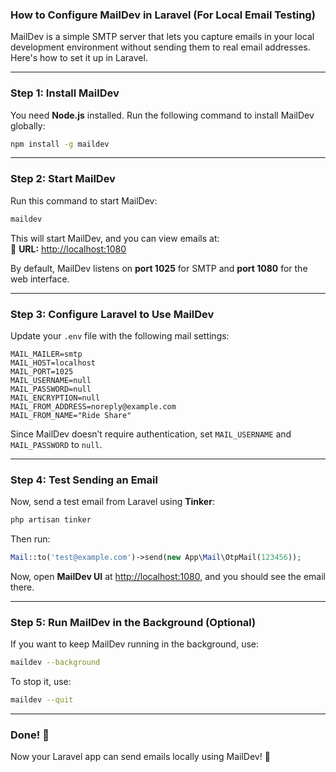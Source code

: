 ### **How to Configure MailDev in Laravel (For Local Email Testing)**

MailDev is a simple SMTP server that lets you capture emails in your local development environment without sending them to real email addresses. Here's how to set it up in Laravel.

---

### **Step 1: Install MailDev**

You need **Node.js** installed. Run the following command to install MailDev globally:

```bash
npm install -g maildev
```

---

### **Step 2: Start MailDev**

Run this command to start MailDev:

```bash
maildev
```

This will start MailDev, and you can view emails at:  
📌 **URL:** [http://localhost:1080](http://localhost:1080)

By default, MailDev listens on **port 1025** for SMTP and **port 1080** for the web interface.

---

### **Step 3: Configure Laravel to Use MailDev**

Update your `.env` file with the following mail settings:

```env
MAIL_MAILER=smtp
MAIL_HOST=localhost
MAIL_PORT=1025
MAIL_USERNAME=null
MAIL_PASSWORD=null
MAIL_ENCRYPTION=null
MAIL_FROM_ADDRESS=noreply@example.com
MAIL_FROM_NAME="Ride Share"
```

Since MailDev doesn’t require authentication, set `MAIL_USERNAME` and `MAIL_PASSWORD` to `null`.

---

### **Step 4: Test Sending an Email**

Now, send a test email from Laravel using **Tinker**:

```bash
php artisan tinker
```

Then run:

```php
Mail::to('test@example.com')->send(new App\Mail\OtpMail(123456));
```

Now, open **MailDev UI** at [http://localhost:1080](http://localhost:1080), and you should see the email there.

---

### **Step 5: Run MailDev in the Background (Optional)**

If you want to keep MailDev running in the background, use:

```bash
maildev --background
```

To stop it, use:

```bash
maildev --quit
```

---

### **Done! 🎉**

Now your Laravel app can send emails locally using MailDev! 🚀
